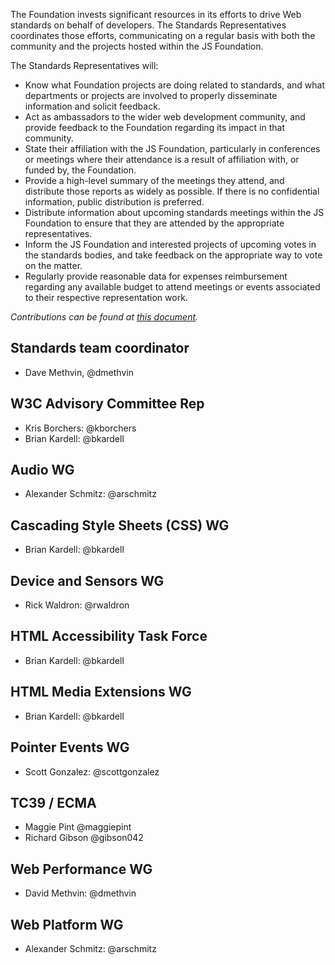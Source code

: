 The Foundation invests significant resources in its efforts to drive Web standards on behalf of developers. The Standards Representatives coordinates those efforts, communicating on a regular basis with both the community and the projects hosted within the JS Foundation.

The Standards Representatives will:

- Know what Foundation projects are doing related to standards, and what departments or projects are involved to properly disseminate information and solicit feedback.
- Act as ambassadors to the wider web development community, and provide feedback to the Foundation regarding its impact in that community.
- State their affiliation with the JS Foundation, particularly in conferences or meetings where their attendance is a result of affiliation with, or funded by, the Foundation.
- Provide a high-level summary of the meetings they attend, and distribute those reports as widely as possible. If there is no confidential information, public distribution is preferred.
- Distribute information about upcoming standards meetings within the JS Foundation to ensure that they are attended by the appropriate representatives.
- Inform the JS Foundation and interested projects of upcoming votes in the standards bodies, and take feedback on the appropriate way to vote on the matter.
- Regularly provide reasonable data for expenses reimbursement regarding any available budget to attend meetings or events associated to their respective representation work.

_Contributions can be found at [this document](https://github.com/JSFoundation/standards/blob/master/Contributions.md)._

## Standards team coordinator

- Dave Methvin, @dmethvin

## W3C Advisory Committee Rep

- Kris Borchers: @kborchers
- Brian Kardell: @bkardell

## Audio WG

- Alexander Schmitz: @arschmitz

## Cascading Style Sheets (CSS) WG

- Brian Kardell: @bkardell

## Device and Sensors WG

- Rick Waldron: @rwaldron

## HTML Accessibility Task Force

- Brian Kardell: @bkardell

## HTML Media Extensions WG

- Brian Kardell: @bkardell

## Pointer Events WG

- Scott Gonzalez: @scottgonzalez

## TC39 / ECMA

- Maggie Pint @maggiepint
- Richard Gibson @gibson042

## Web Performance WG

- David Methvin: @dmethvin

## Web Platform WG

- Alexander Schmitz: @arschmitz
